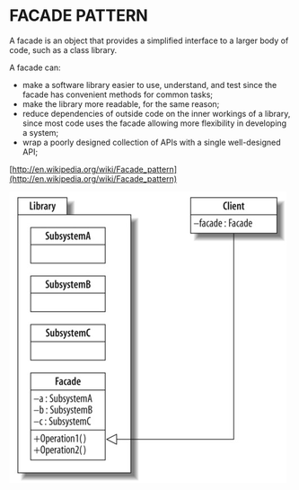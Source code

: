 FACADE PATTERN
==================

A facade is an object that provides a simplified interface to a larger body of code, such as a class library.

A facade can:
- make a software library easier to use, understand, and test since the facade has convenient methods for common tasks;
- make the library more readable, for the same reason;
- reduce dependencies of outside code on the inner workings of a library, since most code uses the facade allowing more flexibility in developing a system;
- wrap a poorly designed collection of APIs with a single well-designed API;

[http://en.wikipedia.org/wiki/Facade_pattern](http://en.wikipedia.org/wiki/Facade_pattern)

![Alt text](../../uml/facade.jpg)
